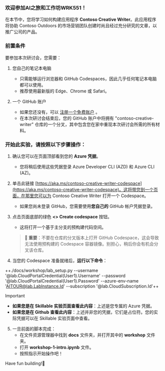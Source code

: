 ### 欢迎参加AI之旅和工作坊WRK551！

在本节中，您将学习如何构建应用程序 **Contoso Creative Writer**。此应用程序将协助 Contoso Outdoors 的市场营销团队创建时尚且经过充分研究的文章，以推广公司的产品。

### 前置条件

要参加本次研讨会，您需要：

1. 您自己的笔记本电脑  
    * 只需能够运行浏览器和 GitHub Codespaces，因此几乎任何笔记本电脑都可以使用。  
    * 推荐使用最新版的 Edge、Chrome 或 Safari。  

2. 一个 GitHub 账户  
    * 如果您还没有，可以 [注册一个免费账户](https://github.com/signup) 。  
    * 在本次研讨会结束后，您的 GitHub 账户中将拥有 "contoso-creative-writer" 仓库的一个分叉，其中包含您在家中重现本次研讨会所需的所有材料。  

### 开始此实验，请按照以下步骤操作：

1. 确认您可以在页面顶部看到您的 **Azure 凭据**。  
    * 您将稍后使用这些凭据登录 Azure Developer CLI (AZD) 和 Azure CLI (AZ)。 

2. 单击此链接 [https://aka.ms/contoso-creative-writer-codespace](https://aka.ms/contoso-creative-writer-codespace)。这将带您到一个页面，在那里您可以为 Contoso Creative Writer 打开一个 Codespace。  
   * 如果您尚未登录 GitHub，您需要使用**您自己的** GitHub 帐户凭据登录。

3. 点击页面底部的绿色 **<> Create codespace** 按钮。  
    * 这将打开一个基于主分支的预构建代码空间。  

    > **🚧 重要**：不要在仓库的分叉版本上打开 GitHub Codespace，这会导致无法使用预构建的 Codespace 容器镜像。别担心，稍后你会有机会分叉该仓库。

4. 当您的 Codespace 准备就绪后，**运行以下命令**：

++./docs/workshop/lab_setup.py --username '@lab.CloudPortalCredential(User1).Username' --password '@lab.CloudPortalCredential(User1).Password' --azure-env-name 'AITOUR@lab.LabInstance.Id' --subscription '@lab.CloudSubscription.Id'++

> [!IMPORTANT]  
> - **如果您是在 Skillable 实验页面查看此内容**：上述是您专属的 Azure 凭据。  
> - **如果您是在 Github 查看此内容**：上述并非您的凭据，它们是占位符。您的实际凭据可以在 Skillable 实验页面中查看。  

5. 一旦前面的脚本完成：  
    * 在文件资源管理器中找到 **docs** 文件夹，并打开其中的 **workshop** 文件夹。  
    * 打开 **workshop-1-intro.ipynb** 文件。  
    * 按照指示开始操作吧！  

Have fun building!🎉